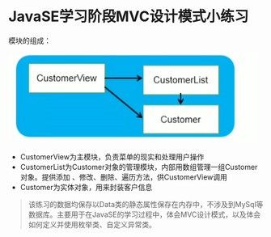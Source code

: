 # JavaSE学习阶段MVC设计模式小练习

模块的组成：

![image-20220815211840036](structure.png)

- CustomerView为主模块，负责菜单的现实和处理用户操作
- CustomerList为Customer对象的管理模块，内部用数组管理一组Customer对象。提供添加 、修改、删除、遍历方法，供CustomerView调用
- Customer为实体对象，用来封装客户信息

>该练习的数据均保存以Data类的静态属性保存在内存中，不涉及到MySql等数据库。主要用于在JavaSE的学习过程中，体会MVC设计模式，以及体会如何定义并使用枚举类、自定义异常类。

